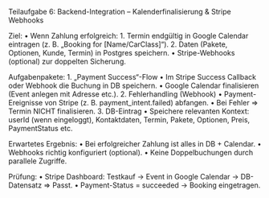 Teilaufgabe 6: Backend-Integration – Kalenderfinalisierung & Stripe Webhooks

Ziel:
	•	Wenn Zahlung erfolgreich:
	1.	Termin endgültig in Google Calendar eintragen (z. B. „Booking for [Name/CarClass]“).
	2.	Daten (Pakete, Optionen, Kunde, Termin) in Postgres speichern.
	•	Stripe-Webhooks (optional) zur doppelten Sicherung.

Aufgabenpakete:
	1.	„Payment Success“-Flow
	•	Im Stripe Success Callback oder Webhook die Buchung in DB speichern.
	•	Google Calendar finalisieren (Event anlegen mit Adresse etc.).
	2.	Fehlerhandling (Webhook)
	•	Payment-Ereignisse von Stripe (z. B. payment_intent.failed) abfangen.
	•	Bei Fehler => Termin NICHT finalisieren.
	3.	DB-Eintrag
	•	Speichere relevanten Kontext: userId (wenn eingeloggt), Kontaktdaten, Termin, Pakete, Optionen, Preis, PaymentStatus etc.

Erwartetes Ergebnis:
	•	Bei erfolgreicher Zahlung ist alles in DB + Calendar.
	•	Webhooks richtig konfiguriert (optional).
	•	Keine Doppelbuchungen durch parallele Zugriffe.

Prüfung:
	•	Stripe Dashboard: Testkauf -> Event in Google Calendar -> DB-Datensatz => Passt.
	•	Payment-Status = succeeded -> Booking eingetragen.